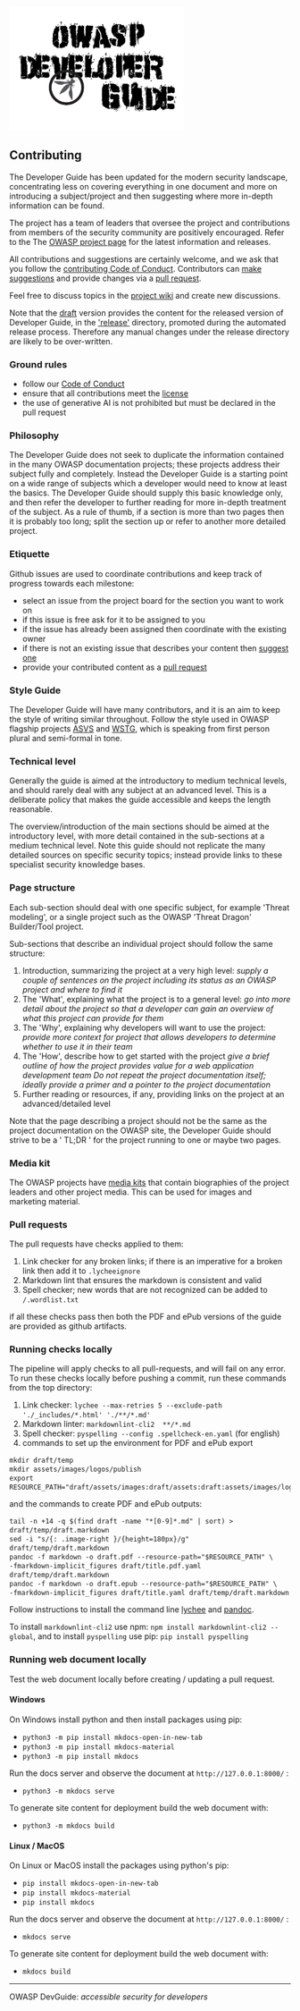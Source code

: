 <img src="docs/assets/images/dg_alt.png" alt="DevGuide logo" height="220px"/>

## Contributing

The Developer Guide has been updated for the modern security landscape,
concentrating less on covering everything in one document and more on introducing a subject/project
and then suggesting where more in-depth information can be found.

The project has a team of leaders that oversee the project
and contributions from members of the security community are positively encouraged.
Refer to the The [OWASP project page][project] for the latest information and releases.

All contributions and suggestions are certainly welcome, and we ask that
you follow the [contributing Code of Conduct][conduct].
Contributors can [make suggestions][issues] and provide changes via a [pull request][request].

Feel free to discuss topics in the [project wiki][wiki] and create new discussions.

Note that the [draft][draft] version provides the content for the released version of Developer Guide,
in the ['release'][release] directory, promoted during the automated release process.
Therefore any manual changes under the release directory are likely to be over-written.

### Ground rules

* follow our [Code of Conduct](code_of_conduct.md)
* ensure that all contributions meet the [license](license.txt)
* the use of generative AI is not prohibited but must be declared in the pull request

### Philosophy

The Developer Guide does not seek to duplicate the information contained in the many OWASP documentation projects;
these projects address their subject fully and completely.
Instead the Developer Guide is a starting point on a wide range of subjects
which a developer would need to know at least the basics.
The Developer Guide should supply this basic knowledge only,
and then refer the developer to further reading for more in-depth treatment of the subject.
As a rule of thumb, if a section is more than two pages then it is probably too long;
split the section up or refer to another more detailed project.

### Etiquette

Github issues are used to coordinate contributions and keep track of progress towards each milestone:

* select an issue from the project board for the section you want to work on
* if this issue is free ask for it to be assigned to you
* if the issue has already been assigned then coordinate with the existing owner
* if there is not an existing issue that describes your content then [suggest one][issues]
* provide your contributed content as a [pull request][request]

### Style Guide

The Developer Guide will have many contributors, and it is an aim to keep the style of writing similar throughout.
Follow the style used in OWASP flagship projects [ASVS][asvs] and [WSTG][wstg],
which is speaking from first person plural and semi-formal in tone.

### Technical level

Generally the guide is aimed at the introductory to medium technical levels,
and should rarely deal with any subject at an advanced level.
This is a deliberate policy that makes the guide accessible and keeps the length reasonable.

The overview/introduction of the main sections should be aimed at the introductory level,
with more detail contained in the sub-sections at a medium technical level.
Note this guide should not replicate the many detailed sources on specific security topics;
instead provide links to these specialist security knowledge bases.

### Page structure

Each sub-section should deal with one specific subject, for example 'Threat modeling',
or a single project such as the OWASP 'Threat Dragon' Builder/Tool project.

Sub-sections that describe an individual project should follow the same structure:

1. Introduction, summarizing the project at a very high level:
  _supply a couple of sentences on the project including its status as an OWASP project and where to find it_
2. The 'What', explaining what the project is to a general level:
  _go into more detail about the project so that a developer can gain an overview of what this project can provide for them_
3. The 'Why', explaining why developers will want to use the project:
  _provide more context for project that allows developers to determine whether to use it in their team_
4. The 'How', describe how to get started with the project
  _give a brief outline of how the project provides value for a web application development team_
  _Do not repeat the project documentation itself; ideally provide a primer and a pointer to the project documentation_
5. Further reading or resources, if any, providing links on the project at an advanced/detailed level

Note that the page describing a project should not be the same as the project documentation on the OWASP site,
the Developer Guide should strive to be a ' TL;DR ' for the project running to one or maybe two pages.

### Media kit

The OWASP projects have [media kits][media] that contain biographies of the project leaders and other project media.
This can be used for images and marketing material.

### Pull requests

The pull requests have checks applied to them:

1. Link checker for any broken links; if there is an imperative for a broken link then add it to `.lycheeignore`
2. Markdown lint that ensures the markdown is consistent and valid
3. Spell checker; new words that are not recognized can be added to `/.wordlist.txt`

if all these checks pass then both the PDF and ePub versions of the guide are provided as github artifacts.

### Running checks locally

The pipeline will apply checks to all pull-requests, and will fail on any error.
To run these checks locally before pushing a commit, run these commands from the top directory:

1. Link checker: `lychee --max-retries 5 --exclude-path './_includes/*.html' './**/*.md'`
2. Markdown linter: `markdownlint-cli2  **/*.md`
3. Spell checker: `pyspelling --config .spellcheck-en.yaml` (for english)
4. commands to set up the environment for PDF and ePub export

```text
mkdir draft/temp
mkdir assets/images/logos/publish
export RESOURCE_PATH="draft/assets/images:draft/assets:draft:assets/images/logos:assets/images:assets/images/logos/publish"
```

and the commands to create PDF and ePub outputs:

```text
tail -n +14 -q $(find draft -name "*[0-9]*.md" | sort) > draft/temp/draft.markdown
sed -i "s/{: .image-right }/{height=180px}/g" draft/temp/draft.markdown
pandoc -f markdown -o draft.pdf --resource-path="$RESOURCE_PATH" \
-fmarkdown-implicit_figures draft/title.pdf.yaml draft/temp/draft.markdown
pandoc -f markdown -o draft.epub --resource-path="$RESOURCE_PATH" \
-fmarkdown-implicit_figures draft/title.yaml draft/temp/draft.markdown
```

Follow instructions to install the command line [lychee][lychee-install] and [pandoc][pandoc-install].

To install `markdownlint-cli2` use npm: `npm install markdownlint-cli2 --global`,
and to install `pyspelling` use pip: `pip install pyspelling`

### Running web document locally

Test the web document locally before creating / updating a pull request.

#### Windows

On Windows install python and then install packages using pip:

* `python3 -m pip install mkdocs-open-in-new-tab`
* `python3 -m pip install mkdocs-material`
* `python3 -m pip install mkdocs`

Run the docs server and observe the document at `http://127.0.0.1:8000/` :

* `python3 -m mkdocs serve`

To generate site content for deployment build the web document with:

* `python3 -m mkdocs build`

#### Linux / MacOS

On Linux or MacOS install the packages using python's pip:

* `pip install mkdocs-open-in-new-tab`
* `pip install mkdocs-material`
* `pip install mkdocs`

Run the docs server and observe the document at `http://127.0.0.1:8000/` :

* `mkdocs serve`

To generate site content for deployment build the web document with:

* `mkdocs build`

----

OWASP DevGuide: _accessible security for developers_

[asvs]: https://owasp.org/www-project-application-security-verification-standard/
[conduct]: code_of_conduct.md
[draft]: draft
[issues]: https://github.com/OWASP/DevGuide/issues/new/choose
[lychee-install]: https://lychee.cli.rs/
[media]: https://drive.google.com/drive/folders/1Ft8Ll0cgw0TIoub6aXTIJDmy0sk1RarU
[pandoc-install]: https://pandoc.org/installing.html
[project]: https://owasp.org/www-project-developer-guide/
[release]: release
[request]: https://github.com/OWASP/DevGuide/pulls
[wiki]: https://github.com/OWASP/DevGuide/wiki
[wstg]: https://owasp.org/www-project-web-security-testing-guide/
